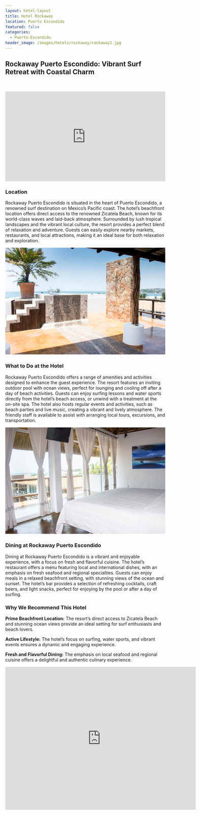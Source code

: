 ```yaml
---
layout: hotel-layout
title: Hotel Rockaway
location: Puerto Escondido
featured: false
categories:
  - Puerto-Escondido
header_image: /images/hotels/rockaway/rockaway1.jpg
---
```

## Rockaway Puerto Escondido: Vibrant Surf Retreat with Coastal Charm

&nbsp;

<style>.embed-container { position: relative; padding-bottom: 56.25%; height: 0; overflow: hidden; max-width: 100%; } .embed-container iframe, .embed-container object, .embed-container embed { position: absolute; top: 0; left: 0; width: 100%; height: 100%; }</style>

<div class="embed-container"><iframe src="https://www.youtube.com/embed/3A-R1d3Geo4" frameborder="0" allowfullscreen=""></iframe></div>

### Location

Rockaway Puerto Escondido is situated in the heart of Puerto Escondido, a renowned surf destination on Mexico’s Pacific coast. The hotel’s beachfront location offers direct access to the renowned Zicatela Beach, known for its world-class waves and laid-back atmosphere. Surrounded by lush tropical landscapes and the vibrant local culture, the resort provides a perfect blend of relaxation and adventure. Guests can easily explore nearby markets, restaurants, and local attractions, making it an ideal base for both relaxation and exploration.

![](/images/hotels/rockaway/rockaway2.jpg)

### What to Do at the Hotel

Rockaway Puerto Escondido offers a range of amenities and activities designed to enhance the guest experience. The resort features an inviting outdoor pool with ocean views, perfect for lounging and cooling off after a day of beach activities. Guests can enjoy surfing lessons and water sports directly from the hotel’s beach access, or unwind with a treatment at the on-site spa. The hotel also hosts regular events and activities, such as beach parties and live music, creating a vibrant and lively atmosphere. The friendly staff is available to assist with arranging local tours, excursions, and transportation.

![](/images/hotels/rockaway/rockaway3.jpg)

### Dining at Rockaway Puerto Escondido

Dining at Rockaway Puerto Escondido is a vibrant and enjoyable experience, with a focus on fresh and flavorful cuisine. The hotel’s restaurant offers a menu featuring local and international dishes, with an emphasis on fresh seafood and regional specialties. Guests can enjoy meals in a relaxed beachfront setting, with stunning views of the ocean and sunset. The hotel’s bar provides a selection of refreshing cocktails, craft beers, and light snacks, perfect for enjoying by the pool or after a day of surfing.

### Why We Recommend This Hotel

**Prime Beachfront Location:** The resort’s direct access to Zicatela Beach and stunning ocean views provide an ideal setting for surf enthusiasts and beach lovers.&nbsp;

**Active Lifestyle:** The hotel’s focus on surfing, water sports, and vibrant events ensures a dynamic and engaging experience.&nbsp;

**Fresh and Flavorful Dining:** The emphasis on local seafood and regional cuisine offers a delightful and authentic culinary experience.&nbsp;

<div class='map-container center'>

<iframe src="https://www.google.com/maps/embed?pb=!1m18!1m12!1m3!1d3838.0795718313425!2d-97.0576441888446!3d15.852414645141408!2m3!1f0!2f0!3f0!3m2!1i1024!2i768!4f13.1!3m3!1m2!1s0x85b8f82bc255bfcb%3A0x3b1ce0e58f1478f8!2sHOTEL%20ROCKAWAY!5e0!3m2!1ses!2smx!4v1723603826434!5m2!1ses!2smx" width="600" height="450" style="border:0;" allowfullscreen="" loading="lazy" referrerpolicy="no-referrer-when-downgrade"></iframe>

</div>
&nbsp;